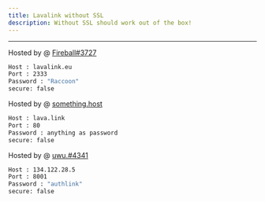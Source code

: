 ```yaml
---
title: Lavalink without SSL
description: Without SSL should work out of the box!
---
```


---

Hosted by @ [Fireball#3727](https://www.lavalink.eu)
```bash
Host : lavalink.eu
Port : 2333
Password : "Raccoon"
secure: false
```
Hosted by @ [something.host](https://support.something.host/en/article/lavalink-hosting-okm26z/)
```bash
Host : lava.link
Port : 80
Password : anything as password
secure: false
```
Hosted by @ [uwu.#4341](https://github.com/knyaoo)
```bash
Host : 134.122.28.5
Port : 8001
Password : "authlink"
secure: false
```
